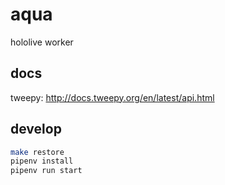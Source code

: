 # aqua

hololive worker

## docs

tweepy: <http://docs.tweepy.org/en/latest/api.html>

## develop

```bash
make restore
pipenv install
pipenv run start
```
